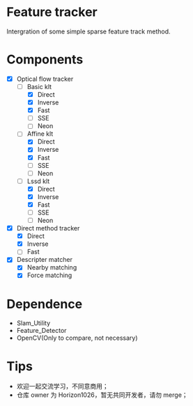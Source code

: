 # Feature tracker
Intergration of some simple sparse feature track method.

# Components
- [x] Optical flow tracker
  - [ ] Basic klt
    - [x] Direct
    - [x] Inverse
    - [x] Fast
    - [ ] SSE
    - [ ] Neon
  - [ ] Affine klt
    - [x] Direct
    - [x] Inverse
    - [x] Fast
    - [ ] SSE
    - [ ] Neon
  - [ ] Lssd klt
    - [x] Direct
    - [x] Inverse
    - [x] Fast
    - [ ] SSE
    - [ ] Neon
- [x] Direct method tracker
  - [x] Direct
  - [x] Inverse
  - [ ] Fast
- [x] Descripter matcher
  - [x] Nearby matching
  - [x] Force matching

# Dependence
- Slam_Utility
- Feature_Detector
- OpenCV(Only to compare, not necessary)

# Tips
- 欢迎一起交流学习，不同意商用；
- 仓库 owner 为 Horizon1026，暂无共同开发者，请勿 merge；
